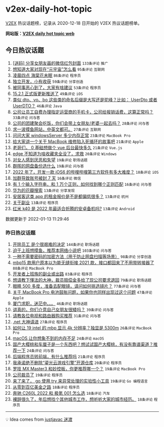 # v2ex-daily-hot-topic

[V2EX](https://www.v2ex.com/) 热议话题榜，记录从 2020-12-18 日开始的 V2EX 热议话题榜单。

**网站版：[V2EX daily hot topic web](https://boojack.github.io/v2ex-daily-hot-topic-web/)**

## 今日热议话题

<!-- TODAY BEGIN -->

1. [[送码] 分享女朋友画的微信红包封面](https://www.v2ex.com/t/828046) `133条评论` `推广`
1. [想知道大家对现在“元宇宙”怎么看](https://www.v2ex.com/t/827970) `95条评论` `互联网`
1. [凌晨四点 海棠花未眠](https://www.v2ex.com/t/827935) `86条评论` `程序员`
1. [独立开发，小有收获](https://www.v2ex.com/t/827946) `59条评论` `分享创造`
1. [被同事恶心到了，大家有啥建议](https://www.v2ex.com/t/828054) `53条评论` `程序员`
1. [15.2.1 正式版更新推送了](https://www.v2ex.com/t/827955) `49条评论` `iOS`
1. [类似 dto、vo、bo 这些类的命名后缀是大写还是驼峰？比如： UserDto 或者 UserDTO？](https://www.v2ex.com/t/827939) `46条评论` `Java`
1. [公司让员工自费办理指定运营商的手机卡，公司给报销话费，这算正常吗？](https://www.v2ex.com/t/827967) `33条评论` `问与答`
1. [公司的团建聚会吃饭，你们会带上女朋友/老婆一起去吗？](https://www.v2ex.com/t/827991) `28条评论` `问与答`
1. [求一波摸鱼网站，中英文都可。](https://www.v2ex.com/t/827938) `27条评论` `互联网`
1. [问问大家 windowsServer 多少内存正常](https://www.v2ex.com/t/827941) `23条评论` `MacBook Pro`
1. [给大家讲一个关于 MacBook 维修陷入死循环的故事吧](https://www.v2ex.com/t/827988) `21条评论` `Apple`
1. [老哥们， 0 基础想做个 vue 后台最快多久](https://www.v2ex.com/t/827987) `21条评论` `Vue.js`
1. [edge 不知道为啥收藏夹全没了，求救](https://www.v2ex.com/t/827986) `20条评论` `Windows`
1. [对女人感到厌恶和失望](https://www.v2ex.com/t/828085) `19条评论` `职场话题`
1. [群晖的网盘备份选什么](https://www.v2ex.com/t/827964) `19条评论` `问与答`
1. [2022 年了，开发一款 iOS6 的哔哩哔哩第三方软件有多大难度？](https://www.v2ex.com/t/827966) `18条评论` `iOS`
1. [加群导致账号被封 7 天](https://www.v2ex.com/t/828087) `16条评论` `微信`
1. [有 1 个输入字符串，和 1 万个正则，如何找到哪个正则匹配](https://www.v2ex.com/t/828016) `16条评论` `问与答`
1. [华为的花瓣搜索](https://www.v2ex.com/t/828056) `13条评论` `分享发现`
1. [安居客这类 app 的租金报价是不是都偏低很多？](https://www.v2ex.com/t/828047) `13条评论` `杭州`
1. [关于副业](https://www.v2ex.com/t/828037) `13条评论` `程序员`
1. [红米 k40 是 2022 年最适合折腾的安卓备机吗?](https://www.v2ex.com/t/828017) `13条评论` `Android`

数据更新于 2022-01-13 11:29:46

<!-- TODAY END -->

### 昨日热议话题

<!-- YESTERDAY BEGIN -->

1. [开除员工 是个很艰难的决定](https://www.v2ex.com/t/827766) `144条评论` `职场话题`
1. [迫于上班想摸鱼，推荐本网络小说吧](https://www.v2ex.com/t/827733) `103条评论` `问与答`
1. [一种不需要密码的加密方法（用于防止网盘扫描等场景）](https://www.v2ex.com/t/827768) `98条评论` `分享创造`
1. [mbp15 款用户原本以为能无缝衔接 2021 款，接口都回来了不用带转接器了](https://www.v2ex.com/t/827770) `88条评论` `MacBook Pro`
1. [开发者上班族的副业或出路](https://www.v2ex.com/t/827727) `83条评论` `程序员`
1. [想请教下懂法的大神，裁员赔偿金多给了现公司要求退回](https://www.v2ex.com/t/827761) `79条评论` `职场话题`
1. [眼睛 500 多度，准备去配眼镜，请问如何挑选镜片？](https://www.v2ex.com/t/827754) `77条评论` `问与答`
1. [关于 MacBook Pro 电池鼓胀问题，如果你也同样出现过这个问题](https://www.v2ex.com/t/827801) `47条评论` `Apple`
1. [厦门求职，迷茫中。。。](https://www.v2ex.com/t/827751) `46条评论` `职场话题`
1. [讲真的，你们介意自己女朋友很矮吗？](https://www.v2ex.com/t/827844) `39条评论` `问与答`
1. [请教各位电视和路由器购买推荐](https://www.v2ex.com/t/827842) `31条评论` `问与答`
1. [.net 大神请进](https://www.v2ex.com/t/827855) `27条评论` `程序员`
1. [如何让 19 intel 的 mbp 显示 4k 分辨率？独显是 5300m](https://www.v2ex.com/t/827908) `26条评论` `MacBook Pro`
1. [macOS,让你想象不到的内存不足](https://www.v2ex.com/t/827851) `24条评论` `macOS`
1. [国产大樱桃和车厘子是一个东西吧？想试试国产大樱桃，有没有靠谱渠道？推荐一下](https://www.v2ex.com/t/827774) `24条评论` `问与答`
1. [后端程序员转前端，有什么推荐吗](https://www.v2ex.com/t/827797) `21条评论` `程序员`
1. [我承诺绝不删除“鎏光云游戏引擎”开源仓库](https://www.v2ex.com/t/827894) `20条评论` `程序员`
1. [罗技 MX Master3 和妙控板，你更推荐哪一个？](https://www.v2ex.com/t/827923) `19条评论` `MacBook Pro`
1. [公司裁员了](https://www.v2ex.com/t/827813) `19条评论` `程序员`
1. [来了来了， go 使用 try 来异常处理的实验性小工具](https://www.v2ex.com/t/827724) `19条评论` `Go 编程语言`
1. [从零到百亿美金之路](https://www.v2ex.com/t/827898) `18条评论` `程序员`
1. [奔驰 C260L 2022 和 极氪 001 怎么选](https://www.v2ex.com/t/827895) `18条评论` `汽车`
1. [裸辞很久了，年后想找个其他城市工作，想听听大家的城市经历。](https://www.v2ex.com/t/827875) `18条评论` `程序员`

<!-- YESTERDAY END -->

---

💡 Idea comes from [justjavac 迷渡](https://github.com/justjavac/)
